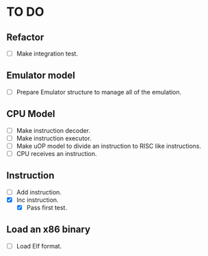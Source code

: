 # TO DO

## Refactor

- [ ] Make integration test.

## Emulator model

- [ ] Prepare Emulator structure to manage all of the emulation.

## CPU Model

- [ ] Make instruction decoder.
- [ ] Make instruction executor.
- [ ] Make uOP model to divide an instruction to RISC like instructions.
- [ ] CPU receives an instruction.

## Instruction

- [ ] Add instruction.
- [x] Inc instruction.
  - [x] Pass first test.

## Load an x86 binary

- [ ] Load Elf format.
